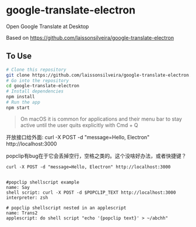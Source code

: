 # google-translate-electron

Open Google Translate at Desktop

Based on https://github.com/laissonsilveira/google-translate-electron

## To Use

```bash
# Clone this repository
git clone https://github.com/laissonsilveira/google-translate-electron.git
# Go into the repository
cd google-translate-electron
# Install dependencies
npm install
# Run the app
npm start
```

> On macOS it is common for applications and their menu bar to stay active until the user quits explicitly with Cmd + Q


开放接口给外面: curl -X POST -d "message=Hello, Electron" http://localhost:3000

popclip有bug在于它会丢掉空行，空格之类的。这个没啥好办法，或者快捷键？


```
curl -X POST -d "message=Hello, Electron" http://localhost:3000


#popclip shellscript example  
name: Say
shell script: curl -X POST -d $POPCLIP_TEXT http://localhost:3000
interpreter: zsh

# popclip shellscript nested in an applescript 
name: Trans2
applescript: do shell script "echo '{popclip text}' > ~/abchh"
```
